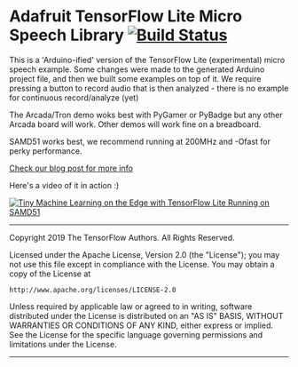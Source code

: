 # Adafruit TensorFlow Lite Micro Speech Library [![Build Status](https://travis-ci.com/adafruit/Adafruit_TFLite_Micro_Speech.svg?branch=master)](https://travis-ci.com/adafruit/Adafruit_TFLite_Micro_Speech)

This is a 'Arduino-ified' version of the TensorFlow Lite (experimental) micro speech example. Some changes were made to the generated Arduino project file, and then we built some examples on top of it. We require pressing a button to record audio that is then analyzed - there is no example for continuous record/analyze (yet)

The Arcada/Tron demo woks best with PyGamer or PyBadge but any other Arcada board will work. Other demos will work fine on a breadboard.

SAMD51 works best, we recommend running at 200MHz and -Ofast for perky performance. 

[Check our blog post for more info](https://blog.adafruit.com/2019/06/24/tiny-machine-learning-on-the-edge-with-tensorflow-lite-running-on-samd51-arduino-tensorflow-tinyml-tensorflow/)

Here's a video of it in action :)

 [![Tiny Machine Learning on the Edge with TensorFlow Lite Running on SAMD51](http://img.youtube.com/vi/cn9PEDX_qLk/0.jpg)](http://www.youtube.com/watch?v=cn9PEDX_qLk "Tiny Machine Learning on the Edge with TensorFlow Lite Running on SAMD51")

-------

Copyright 2019 The TensorFlow Authors. All Rights Reserved.

Licensed under the Apache License, Version 2.0 (the "License");
you may not use this file except in compliance with the License.
You may obtain a copy of the License at

    http://www.apache.org/licenses/LICENSE-2.0

Unless required by applicable law or agreed to in writing, software
distributed under the License is distributed on an "AS IS" BASIS,
WITHOUT WARRANTIES OR CONDITIONS OF ANY KIND, either express or implied.
See the License for the specific language governing permissions and
limitations under the License.

----
